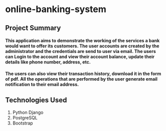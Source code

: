 # online-banking-system

## Project Summary

#### This application aims to demonstrate the working of the services a bank would want to offer its customers. The user accounts are created by the administrator and the credentials are send to user via email. The users can Login to the account and view their account balance, update their details like phone number, address, etc. 
#### The users can also view their transaction history, download it in the form of pdf. All the operations that are performed by the user generate email notification to their email address.

## Technologies Used
1. Python Django
2. PostgreSQL
3. Bootstrap
